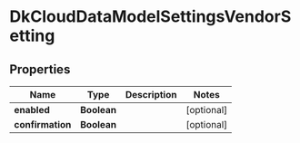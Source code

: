 
# DkCloudDataModelSettingsVendorSetting

## Properties
Name | Type | Description | Notes
------------ | ------------- | ------------- | -------------
**enabled** | **Boolean** |  |  [optional]
**confirmation** | **Boolean** |  |  [optional]




